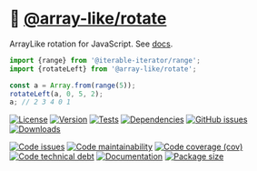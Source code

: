 :carousel_horse: [@array-like/rotate](https://array-like.github.io/rotate)
==

ArrayLike rotation for JavaScript.
See [docs](https://array-like.github.io/rotate/index.html).

```js
import {range} from '@iterable-iterator/range';
import {rotateLeft} from '@array-like/rotate';

const a = Array.from(range(5));
rotateLeft(a, 0, 5, 2);
a; // 2 3 4 0 1
```

[![License](https://img.shields.io/github/license/array-like/rotate.svg)](https://raw.githubusercontent.com/array-like/rotate/main/LICENSE)
[![Version](https://img.shields.io/npm/v/@array-like/rotate.svg)](https://www.npmjs.org/package/@array-like/rotate)
[![Tests](https://img.shields.io/github/workflow/status/array-like/rotate/ci?event=push&label=tests)](https://github.com/array-like/rotate/actions/workflows/ci.yml?query=branch:main)
[![Dependencies](https://img.shields.io/librariesio/github/array-like/rotate.svg)](https://github.com/array-like/rotate/network/dependencies)
[![GitHub issues](https://img.shields.io/github/issues/array-like/rotate.svg)](https://github.com/array-like/rotate/issues)
[![Downloads](https://img.shields.io/npm/dm/@array-like/rotate.svg)](https://www.npmjs.org/package/@array-like/rotate)

[![Code issues](https://img.shields.io/codeclimate/issues/array-like/rotate.svg)](https://codeclimate.com/github/array-like/rotate/issues)
[![Code maintainability](https://img.shields.io/codeclimate/maintainability/array-like/rotate.svg)](https://codeclimate.com/github/array-like/rotate/trends/churn)
[![Code coverage (cov)](https://img.shields.io/codecov/c/gh/array-like/rotate/main.svg)](https://codecov.io/gh/array-like/rotate)
[![Code technical debt](https://img.shields.io/codeclimate/tech-debt/array-like/rotate.svg)](https://codeclimate.com/github/array-like/rotate/trends/technical_debt)
[![Documentation](https://array-like.github.io/rotate/badge.svg)](https://array-like.github.io/rotate/source.html)
[![Package size](https://img.shields.io/bundlephobia/minzip/@array-like/rotate)](https://bundlephobia.com/result?p=@array-like/rotate)
